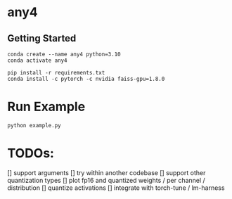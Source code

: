 # any4

## Getting Started
```
conda create --name any4 python=3.10
conda activate any4

pip install -r requirements.txt
conda install -c pytorch -c nvidia faiss-gpu=1.8.0
```

# Run Example
```
python example.py
```

# TODOs:
[] support arguments
[] try within another codebase
[] support other quantization types
[] plot fp16 and quantized weights / per channel / distribution
[] quantize activations
[] integrate with torch-tune / lm-harness